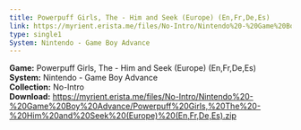 ```yaml
---
title: Powerpuff Girls, The - Him and Seek (Europe) (En,Fr,De,Es)
link: https://myrient.erista.me/files/No-Intro/Nintendo%20-%20Game%20Boy%20Advance/Powerpuff%20Girls,%20The%20-%20Him%20and%20Seek%20(Europe)%20(En,Fr,De,Es).zip
type: single1
System: Nintendo - Game Boy Advance
---
```

<b>Game:</b> Powerpuff Girls, The - Him and Seek (Europe) (En,Fr,De,Es)<br>
<b>System:</b> Nintendo - Game Boy Advance<br>
<b>Collection:</b> No-Intro<br>
<b>Download:</b> https://myrient.erista.me/files/No-Intro/Nintendo%20-%20Game%20Boy%20Advance/Powerpuff%20Girls,%20The%20-%20Him%20and%20Seek%20(Europe)%20(En,Fr,De,Es).zip